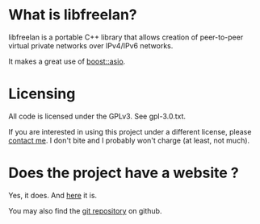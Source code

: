 # What is libfreelan?

libfreelan is a portable C++ library that allows creation of peer-to-peer virtual private networks over IPv4/IPv6 networks.

It makes a great use of [boost::asio](http://www.boost.org/doc/libs/1_46_1/doc/html/boost_asio.html).

# Licensing

All code is licensed under the GPLv3. See gpl-3.0.txt.

If you are interested in using this project under a different license, please [contact me](mailto:julien.kauffmann__AT__freelan.org). I don't bite and I probably won't charge (at least, not much).

# Does the project have a website ?

Yes, it does. And [here](http://www.freelan.org) it is. 

You may also find the [git repository](https://github.com/freelan-developers/freelan-all) on github.
